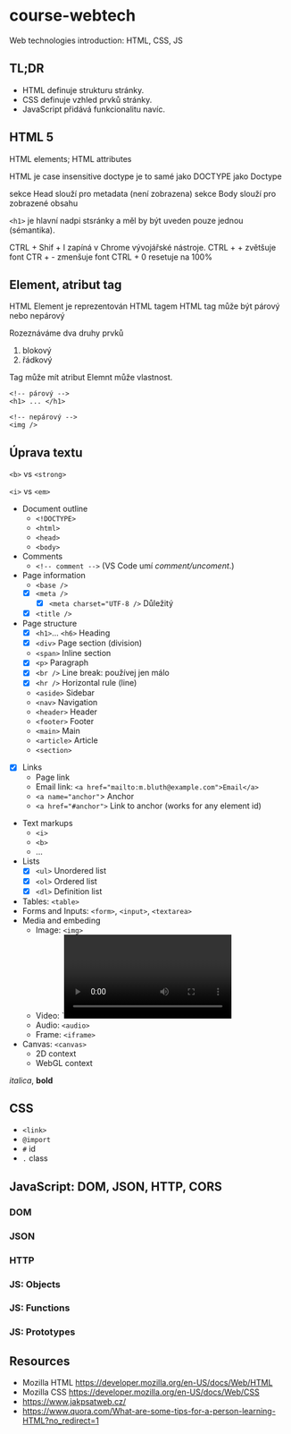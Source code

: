 # course-webtech

Web technologies introduction: HTML, CSS, JS

## TL;DR

- HTML definuje strukturu stránky.
- CSS definuje vzhled prvků stránky.
- JavaScript přidává funkcionalitu navíc.

## HTML 5

HTML elements; HTML attributes

HTML je case insensitive
doctype je to samé jako DOCTYPE  jako Doctype

sekce Head slouží pro metadata (není zobrazena)
sekce Body slouží pro zobrazené obsahu

`<h1>` je hlavní nadpi stsránky a měl by být uveden pouze jednou (sémantika).

CTRL + Shif + I zapíná v Chrome vývojářské nástroje.
CTRL + + zvětšuje font
CTR + - zmenšuje font
CTRL + 0 resetuje na 100%

## Element, atribut tag

HTML Element je reprezentován HTML tagem
HTML tag může být párový nebo nepárový


Rozeznáváme dva druhy prvků
1. blokový
2. řádkový

Tag může mít atribut Elemnt může vlastnost.


```
<!-- párový -->
<h1> ... </h1>

<!-- nepárový -->
<img />
```

## Úprava textu

`<b>` vs `<strong>`

`<i>` vs `<em>`


- Document outline
  - `<!DOCTYPE>`
  - `<html>`
  - `<head>`
  - `<body>`
- Comments
  - `<!-- comment -->`  (VS Code umí *comment/uncoment*.)
- Page information
  - `<base />`
  - [x] `<meta />`
    - [x] `<meta charset="UTF-8 />` Důležitý
  - [x] `<title />`
- Page structure
  - [x] `<h1>`... `<h6>` Heading
  - [x] `<div>` Page section (division)
  - `<span>` Inline section
  - [x] `<p>` Paragraph
  - [x] `<br />` Line break: používej jen málo
  - [x] `<hr />` Horizontal rule (line)
  - `<aside>` Sidebar
  - `<nav>` Navigation
  - `<header>` Header
  - `<footer>` Footer
  - `<main>` Main
  - `<article>` Article
  - `<section>`
- [x] Links
  - Page link
  - Email link: `<a href="mailto:m.bluth@example.com">Email</a>`
  - `<a name="anchor"`> Anchor
  - `<a href="#anchor">` Link to anchor (works for any element id)
- Text markups
  - `<i>`
  - `<b>`
  - &hellip;
- Lists
  - [x] `<ul>` Unordered list
  - [x] `<ol>` Ordered list
  - [x] `<dl>` Definition list
- Tables: `<table>`
- Forms and Inputs: `<form>`, `<input>`, `<textarea>`
- Media and embeding
  - Image: `<img>`
  - Video: `<video>
  - Audio: `<audio>`
  - Frame: `<iframe>`
- Canvas: `<canvas>`
  - 2D context
  - WebGL context

 *italica*, **bold**

 ## CSS

 - `<link>`
 - `@import`
 - `#` id
 - `.` class

 ## JavaScript: DOM, JSON, HTTP, CORS

 ### DOM

 ### JSON

 ### HTTP

 ### JS: Objects
 ### JS: Functions
 ### JS: Prototypes

 ## Resources

- Mozilla HTML https://developer.mozilla.org/en-US/docs/Web/HTML
- Mozilla CSS https://developer.mozilla.org/en-US/docs/Web/CSS
- https://www.jakpsatweb.cz/
- https://www.quora.com/What-are-some-tips-for-a-person-learning-HTML?no_redirect=1